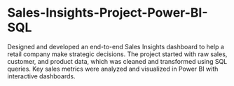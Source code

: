 # Sales-Insights-Project-Power-BI-SQL
Designed and developed an end-to-end Sales Insights dashboard to help a retail company make strategic decisions. The project started with raw sales, customer, and product data, which was cleaned and transformed using SQL queries. Key sales metrics were analyzed and visualized in Power BI with interactive dashboards.
